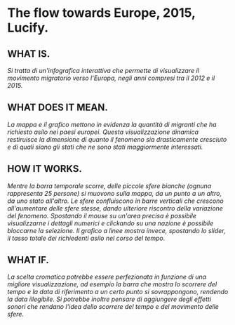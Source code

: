 # The flow towards Europe, 2015, Lucify.

## WHAT IS.
*Si tratta di un'infografica interattiva che permette di visualizzare il movimento migratorio verso l'Europa, negli anni compresi tra il 2012 e il 2015.*

## WHAT DOES IT MEAN.
*La mappa e il grafico mettono in evidenza la quantità di migranti che ha richiesto asilo nei paesi europei. Questa visualizzazione dinamica restiruisce la dimensione di quanto il fenomeno sia drasticamente cresciuto e di quali siano gli stati che ne sono stati maggiormente interessati.*

## HOW IT WORKS.
*Mentre la barra temporale scorre, delle piccole sfere bianche (ognuna rappresenta 25 persone) si muovono sulla mappa, da un punto a un altro, da uno stato all'altro. Le sfere confluiscono in barre verticali che crescono all'aumentare delle sfere stesse, dando ulteriore riscontro della variazione del fenomeno. Spostando il mouse su un'area precisa è possibile visualizzarne i dettagli numerici e clickando su una nazione è possibile bloccarne la selezione.* 
*Il grafico a linee mostra invece, spostando lo slider, il tasso totale dei richiedenti asilo nel corso del tempo.*

## WHAT IF.
*La scelta cromatica potrebbe essere perfezionata in funzione di una migliore visualizzazione, ad esempio la barra che mostra lo scorrere del tempo e la data di riferimento a un certo punto si sovrappongono, rendendo la data illegibile. Si potrebbe inoltre pensare di aggiungere degli effetti sonori che rendano l'idea dello scorrere del tempo e del movimento delle sfere.*



